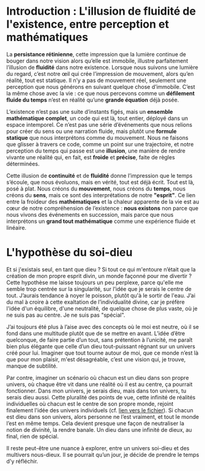 # Introduction : L'illusion de fluidité de l'existence, entre perception et mathématiques

La **persistance rétinienne**, cette impression que la lumière continue de bouger dans notre vision alors qu’elle est immobile, illustre parfaitement l’illusion de **fluidité** dans notre existence. Lorsque nous suivons une lumière du regard, c’est notre œil qui crée l’impression de mouvement, alors qu’en réalité, tout est statique. Il n’y a pas de mouvement réel, seulement une perception que nous générons en suivant quelque chose d’immobile. C’est la même chose avec la vie : ce que nous percevons comme un **défilement fluide du temps** n’est en réalité qu’une **grande équation** déjà posée.

L’existence n’est pas une suite d’instants figés, mais un **ensemble mathématique complet**, un code qui est là, tout entier, déployé dans un espace intemporel. Ce n’est pas une série d’événements que nous relions pour créer du sens ou une narration fluide, mais plutôt une **formule statique** que nous interprétons comme du mouvement. Nous ne faisons que glisser à travers ce code, comme un point sur une trajectoire, et notre perception du temps qui passe est une **illusion**, une manière de rendre vivante une réalité qui, en fait, est **froide** et **précise**, faite de règles déterminées.

Cette illusion de **continuité** et de **fluidité** donne l’impression que le temps s’écoule, que nous évoluons, mais en vérité, tout est déjà écrit. Tout est là, posé à plat. Nous créons du **mouvement**, nous créons du **temps**, nous créons du **sens**, mais ce sont des interprétations de notre **"esprit"**. Ce lien entre la froideur des **mathématiques** et la chaleur apparente de la vie est au cœur de notre compréhension de l’existence : **nous existons** non parce que nous vivons des événements en succession, mais parce que nous interprétons un **grand tout mathématique** comme une expérience fluide et linéaire.

# L'hypothèse du soi-dieu

Et si j'existais seul, en tant que dieu ? Si tout ce qui m'entoure n’était que la création de mon propre esprit divin, un monde façonné pour me divertir ? Cette hypothèse me laisse toujours un peu perplexe, parce qu'elle me semble trop centrée sur la singularité, sur l’idée que je serais le centre de tout. J’aurais tendance à noyer le poisson, plutôt qu'à le sortir de l'eau. J’ai du mal à croire à cette exaltation de l’individualité divine, car je préfère l'idée d'un équilibre, d'une neutralité, de quelque chose de plus vaste, où je ne suis pas au centre. Je ne suis pas "spécial".

J’ai toujours été plus à l’aise avec des concepts où le moi est neutre, où il se fond dans une multitude plutôt que de se mettre en avant. L’idée d’être quelconque, de faire partie d’un tout, sans prétention à l’unicité, me paraît bien plus élégante que celle d’un dieu tout-puissant régnant sur un univers créé pour lui. Imaginer que tout tourne autour de moi, que ce monde n’est là que pour mon plaisir, m'est désagréable, c’est une vision qui, je trouve, manque de subtilité.

Par contre, imaginer un scénario où chacun est un dieu dans son propre univers, où chaque être vit dans une réalité où il est au centre, ça pourrait fonctionner. Dans mon univers, je serais dieu, mais dans ton univers, tu serais dieu aussi. Cette pluralité des points de vue, cette infinité de réalités individuelles où chacun est le centre de son propre monde, rejoint finalement l'idée des univers individuels (cf. [lien vers le fichier](thoughts/chap01_univers_individuels_FR.md)). Si chacun est dieu dans son univers, alors personne ne l’est vraiment, et tout le monde l’est en même temps. Cela devient presque une façon de neutraliser la notion de divinité, la rendre banale. Un dieu dans une infinité de dieux, au final, rien de spécial.

Il reste peut-être une nuance à explorer, entre un univers soi-dieu et des multivers nous-dieux. Il se pourrait qu’un jour, je décide de prendre le temps d'y réfléchir.
